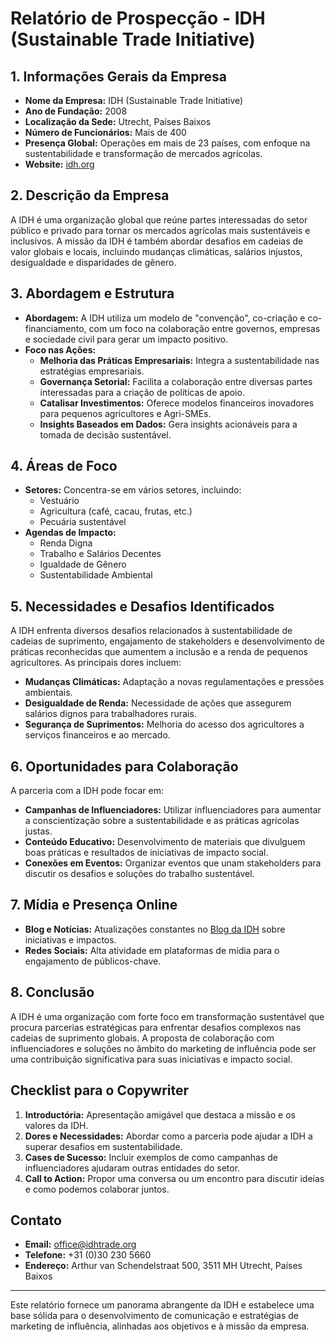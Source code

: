 # Relatório de Prospecção - IDH (Sustainable Trade Initiative)

## 1. Informações Gerais da Empresa

- **Nome da Empresa:** IDH (Sustainable Trade Initiative)
- **Ano de Fundação:** 2008
- **Localização da Sede:** Utrecht, Países Baixos
- **Número de Funcionários:** Mais de 400
- **Presença Global:** Operações em mais de 23 países, com enfoque na sustentabilidade e transformação de mercados agrícolas.
- **Website:** [idh.org](https://www.idh.org)
  
## 2. Descrição da Empresa

A IDH é uma organização global que reúne partes interessadas do setor público e privado para tornar os mercados agrícolas mais sustentáveis e inclusivos. A missão da IDH é também abordar desafios em cadeias de valor globais e locais, incluindo mudanças climáticas, salários injustos, desigualdade e disparidades de gênero.

## 3. Abordagem e Estrutura

- **Abordagem:** A IDH utiliza um modelo de "convenção", co-criação e co-financiamento, com um foco na colaboração entre governos, empresas e sociedade civil para gerar um impacto positivo.
- **Foco nas Ações:**
  - **Melhoria das Práticas Empresariais:** Integra a sustentabilidade nas estratégias empresariais.
  - **Governança Setorial:** Facilita a colaboração entre diversas partes interessadas para a criação de políticas de apoio.
  - **Catalisar Investimentos:** Oferece modelos financeiros inovadores para pequenos agricultores e Agri-SMEs.
  - **Insights Baseados em Dados:** Gera insights acionáveis para a tomada de decisão sustentável.

## 4. Áreas de Foco

- **Setores:** Concentra-se em vários setores, incluindo:
  - Vestuário
  - Agricultura (café, cacau, frutas, etc.)
  - Pecuária sustentável
- **Agendas de Impacto:** 
  - Renda Digna
  - Trabalho e Salários Decentes
  - Igualdade de Gênero
  - Sustentabilidade Ambiental

## 5. Necessidades e Desafios Identificados

A IDH enfrenta diversos desafios relacionados à sustentabilidade de cadeias de suprimento, engajamento de stakeholders e desenvolvimento de práticas reconhecidas que aumentem a inclusão e a renda de pequenos agricultores. As principais dores incluem:

- **Mudanças Climáticas:** Adaptação a novas regulamentações e pressões ambientais.
- **Desigualdade de Renda:** Necessidade de ações que assegurem salários dignos para trabalhadores rurais.
- **Segurança de Suprimentos:** Melhoria do acesso dos agricultores a serviços financeiros e ao mercado.

## 6. Oportunidades para Colaboração

A parceria com a IDH pode focar em:

- **Campanhas de Influenciadores:** Utilizar influenciadores para aumentar a conscientização sobre a sustentabilidade e as práticas agrícolas justas.
- **Conteúdo Educativo:** Desenvolvimento de materiais que divulguem boas práticas e resultados de iniciativas de impacto social.
- **Conexões em Eventos:** Organizar eventos que unam stakeholders para discutir os desafios e soluções do trabalho sustentável.

## 7. Mídia e Presença Online

- **Blog e Notícias:** Atualizações constantes no [Blog da IDH](https://www.idh.org/news) sobre iniciativas e impactos.
- **Redes Sociais:** Alta atividade em plataformas de mídia para o engajamento de públicos-chave.

## 8. Conclusão

A IDH é uma organização com forte foco em transformação sustentável que procura parcerias estratégicas para enfrentar desafios complexos nas cadeias de suprimento globais. A proposta de colaboração com influenciadores e soluções no âmbito do marketing de influência pode ser uma contribuição significativa para suas iniciativas e impacto social.

## Checklist para o Copywriter

1. **Introductória:** Apresentação amigável que destaca a missão e os valores da IDH.
2. **Dores e Necessidades:** Abordar como a parceria pode ajudar a IDH a superar desafios em sustentabilidade.
3. **Cases de Sucesso:** Incluir exemplos de como campanhas de influenciadores ajudaram outras entidades do setor.
4. **Call to Action:** Propor uma conversa ou um encontro para discutir ideias e como podemos colaborar juntos.

## Contato

- **Email:** office@idhtrade.org
- **Telefone:** +31 (0)30 230 5660
- **Endereço:** Arthur van Schendelstraat 500, 3511 MH Utrecht, Países Baixos

---

Este relatório fornece um panorama abrangente da IDH e estabelece uma base sólida para o desenvolvimento de comunicação e estratégias de marketing de influência, alinhadas aos objetivos e à missão da empresa.